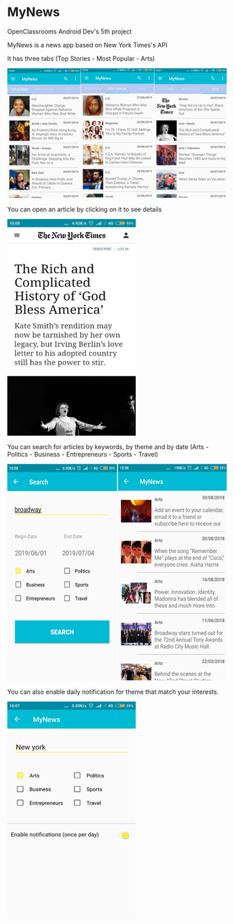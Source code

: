 # MyNews
OpenClassrooms Android Dev's 5th project

MyNews is a news app based on New York Times's API

It has three tabs (Top Stories - Most Popular - Arts)

![](https://github.com/matteovaccari/MyNews/blob/master/images/image1.jpg)

You can open an article by clicking on it to see details

<img src="https://github.com/matteovaccari/MyNews/blob/master/images/image5.jpg" width="295" height="497" title="Details">


You can search for articles by keywords, by theme and by date (Arts - Politics - Business - Entrepreneurs - Sports - Travel)

<img src="https://github.com/matteovaccari/MyNews/blob/master/images/image2.jpg" width="590" height="497" title="search">


You can also enable daily notification for theme that match your interests. 

<img src="https://github.com/matteovaccari/MyNews/blob/master/images/image4.jpg" width="295" height="497" title="notifs">

